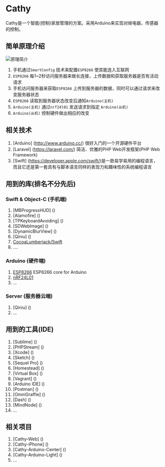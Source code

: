 # Cathy
Cathy是一个智能(控制)家居管理的方案。采用Arduino来实现对继电器，传感器的控制。

## 简单原理介绍

![原理简介](https://github.com/dongkaipo/Cathy/blob/master/screenshots/0.%20introduction.jpg)

1. 手机通过`SmartConfig` 技术来配置`ESP8266` 使其能连入互联网
2. `ESP8266` 每1~2秒访问服务器来做长连接，上传数据和获取服务器是否有活动请求
3. 手机访问服务器来获取`ESP8266` 上传到服务器的数据，同时可以通过请求来改变服务器状态
4. `ESP8266` 读取到服务器状态改变后通知`Arduino(主机)` 
5. `Arduino(主机)` 通过`nrf24l01` 发送请求到指定 `Arduino(从机)`
6. `Arduino(从机)` 控制硬件做出相应的改变

## 相关技术

1. [Arduino] (http://www.arduino.cc/) 很好入门的一个开源硬件平台
2. [Laravel] (https://laravel.com/) 简洁、优雅的PHP Web开发框架(PHP Web Framework)
3. [Swift] (https://developer.apple.com/swift/)是一款易学易用的编程语言，而且它还是第一套具有与脚本语言同样的表现力和趣味性的系统编程语言

## 用到的库(排名不分先后)
### Swift & Object-C (手机端)
1. [MBProgressHUD] ()
2. [Alamofire] ()
3. [TPKeyboardAvoiding] ()
4. [SDWebImage] ()
5. [DynamicBlurView] ()
6. [Qiniu] ()
7. [CocoaLumberjack/Swift]()
8. ....

### Arduino (硬件端)
1. [ESP8266](https://github.com/esp8266/Arduino) ESP8266 core for Arduino
2. [nRF24L01]()
3. ...

### Server (服务器云端)
1. [Qiniu] ()
2. ...

## 用到的工具(IDE)
1. [Sublime] ()
2. [PHPStream] ()
3. [Xcode] ()
4. [Sketch] ()
5. [Sequel Pro] ()
6. [Homestead] ()
7. [Virtual Box] ()
8. [Vagrant] ()
9. [Arduino IDE] ()
10. [Postman] ()
11. [OmniGraffie] ()
12. [Dash] ()
13. [MindNode] ()
14. ...

## 相关项目
1. [Cathy-Web] ()
2. [Cathy-iPhone] ()
3. [Cathy-Arduino-Center] ()
4. [Cathy-Arduino-Light] ()
5. ...
